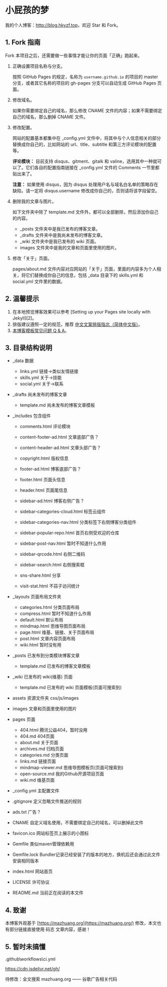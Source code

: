 # 小屁孩的梦

我的个人博客：<http://blog.hkyzf.top>，欢迎 Star 和 Fork。

## 1. Fork 指南

Fork 本项目之后，还需要做一些事情才能让你的页面「正确」跑起来。

1. 正确设置项目名称与分支。

   按照 GitHub Pages 的规定，名称为 `username.github.io` 的项目的 master 分支，或者其它名称的项目的 gh-pages 分支可以自动生成 GitHub Pages 页面。

2. 修改域名。

   如果你需要绑定自己的域名，那么修改 CNAME 文件的内容；如果不需要绑定自己的域名，那么删掉 CNAME 文件。

3. 修改配置。

   网站的配置基本都集中在 \_config.yml 文件中，将其中与个人信息相关的部分替换成你自己的，比如网站的 url、title、subtitle 和第三方评论模块的配置等。

   **评论模块：** 目前支持 disqus、gitment、gitalk 和 valine，选用其中一种就可以了。它们各自的配置指南链接在 \_config.yml 文件的 Comments 一节里都贴出来了。

   **注意：** 如果使用 disqus，因为 disqus 处理用户名与域名白名单的策略存在缺陷，请一定将 disqus.username 修改成你自己的，否则请将该字段留空。

4. 删除我的文章与图片。

   如下文件夹中除了 template.md 文件外，都可以全部删除，然后添加你自己的内容。

   * \_posts 文件夹中是我已发布的博客文章。
   * \_drafts 文件夹中是我尚未发布的博客文章。
   * \_wiki 文件夹中是我已发布的 wiki 页面。
   * images 文件夹中是我的文章和页面里使用的图片。

5. 修改「关于」页面。

   pages/about.md 文件内容对应网站的「关于」页面，里面的内容多为个人相关，将它们替换成你自己的信息，包括 \_data 目录下的 skills.yml 和 social.yml 文件里的数据。

## 2. 温馨提示

1. 在本地预览博客效果可以参考 [Setting up your Pages site locally with Jekyll][2]。
2. 排版建议遵照一定的规范，推荐 [中文文案排版指北（简体中文版）](https://github.com/mzlogin/chinese-copywriting-guidelines)。
3. [本博客模板常见问题 Q & A](https://mazhuang.org/2020/05/03/blog-template-qna/)。

## 3. 目录结构说明

- _data    数据
  - links.yml    链接→类似友情链接
  - skills.yml    关于→技能
  - social.yml    关于→联系
  
- _drafts    尚未发布的博客文章
  
  - template.md    尚未发布的博客文章模板
  
- _includes 包含组件
  - comments.html    评论模块
  - content-footer-ad.html    文章底部广告？
  - content-header-ad.html    文章头部广告？
  - copyright.html    版权信息
  - footer-ad.html    博客底部广告？

  - footer.html    页面头信息
  - header.html    页面尾信息
  - sidebar-ad.html    博客右侧广告？
  - sidebar-categories-cloud.html    标签云组件
  - sidebar-categories-nav.html    分类标签下右侧博客分类组件
  - sidebar-popular-repo.html    首页右侧受欢迎的仓库
  - sidebar-post-nav.html    暂时不知道什么作用
  - sidebar-qrcode.html    右侧二维码
  - sidebar-search.html    右侧搜索框
  - sns-share.html    分享
  - visit-stat.html    不蒜子访问统计

- _layouts    页面布局文件夹
  - categories.html    分类页面布局
  - compress.html    暂时不知道什么作用
  - default.html    默认布局
  - mindmap.html    思维导图页面布局
  - page.html    维基、链接、关于页面布局
  - post.html    文章内容页面布局
  - wiki.html    暂时没有用
  
- _posts    已发布到分类模块博客文章
  
  - template.md    已发布的博客文章模板
  
- _wiki    已发布的 wiki(维基) 页面
  
  - template.md    已发布的 wiki 页面模板(页面可搜索到)
  
- assets    资源文件夹 css/js/images

- images    文章和页面里使用的图片

- pages    页面
  
  - 404.html    腾讯公益404，暂时没用
  - 404.md    404页面
  - about.md    关于页面
  - archives.md    归档页面
  - categories.md    分类页面
  - links.md    链接页面
  - mindmap-viewer.md    思维导图模板页(页面可搜索到)
  - open-source.md    我的Github开源项目页面
  - wiki.md    维基页面
  
- _config.yml    主配置文件

- .gitignore    定义忽略文件推送的规则

- ads.txt    广告？

- CNAME    自定义域名使用，不需要绑定自己的域名，可以删掉此文件

- favicon.ico    网站标签页上展示的小图标

- Gemfile    类似maven管理依赖用

- Gemfile.lock    Bundler记录已经安装了的版本的地方，换机后还会通过此文件安装相同版本

- index.html    网站首页

- LICENSE    许可协议

- README.md    当前正在阅读的本文件

## 4. 致谢

本博客外观基于 [https://mazhuang.org](https://mazhuang.org/) 修改，本文也有部分链接直接使用 码志 文章内容，感谢！



## 5. 暂时未搞懂

.github\workflows\ci.yml

<!-- vim-markdown-toc GFM -->
<!-- vim-markdown-toc -->

https://cdn.jsdelivr.net/gh/

待修改：全文搜索 mazhuang.org —— 谷歌广告相关代码